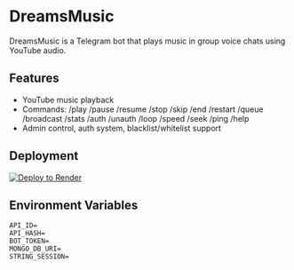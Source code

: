 # DreamsMusic

DreamsMusic is a Telegram bot that plays music in group voice chats using YouTube audio.

## Features

- YouTube music playback
- Commands: /play /pause /resume /stop /skip /end /restart /queue /broadcast /stats /auth /unauth /loop /speed /seek /ping /help
- Admin control, auth system, blacklist/whitelist support

## Deployment

[![Deploy to Render](https://render.com/images/deploy-to-render-button.svg)](https://render.com/deploy?repo=https://github.com/DreamsRobot/DreamsMusic)

## Environment Variables

```
API_ID=
API_HASH=
BOT_TOKEN=
MONGO_DB_URI=
STRING_SESSION=
```
